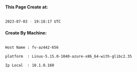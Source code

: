 
   
#### This Page Create at:

```bash

2023-07-03 - 19:18:17 UTC

```

#### Create By Machine:

```bash

Host Name : fv-az442-656

platform  : Linux-5.15.0-1040-azure-x86_64-with-glibc2.35

Ip Local  : 10.1.0.160

```

